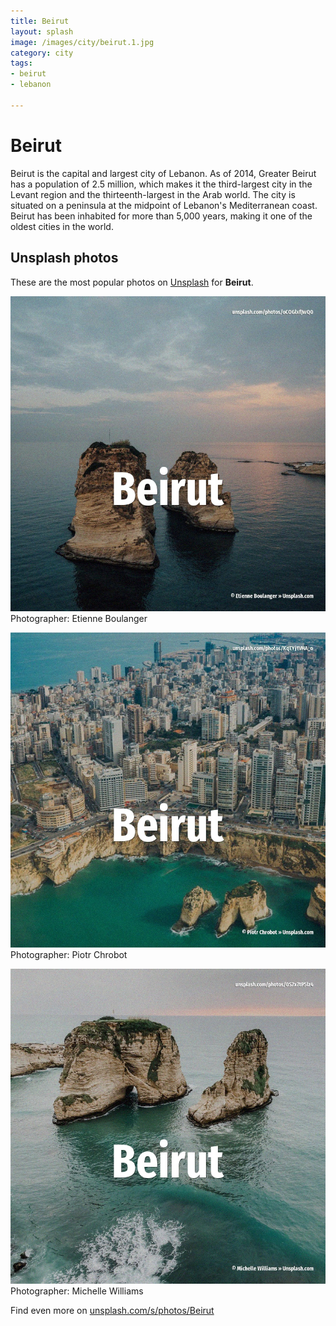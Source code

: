 ```yaml
---
title: Beirut
layout: splash
image: /images/city/beirut.1.jpg
category: city
tags:
- beirut
- lebanon

---
```

# Beirut

Beirut  is the capital and largest city of Lebanon. As of 2014, Greater Beirut has a population of 2.5 million, which makes it the third-largest city  in the Levant region and the thirteenth-largest in the Arab world. The city is situated on a peninsula at the midpoint of Lebanon's Mediterranean coast. Beirut has been inhabited for more than 5,000 years, making it one of the oldest cities in the  world.  

 
## Unsplash photos
These are the most popular photos on [Unsplash](https://unsplash.com) for **Beirut**.
 
![Beirut](/images/city/beirut.1.jpg)
Photographer:  Etienne Boulanger
 
![Beirut](/images/city/beirut.2.jpg)
Photographer:  Piotr Chrobot
 
![Beirut](/images/city/beirut.3.jpg)
Photographer:  Michelle Williams
 
Find even more on [unsplash.com/s/photos/Beirut](https://unsplash.com/s/photos/Beirut)
 
